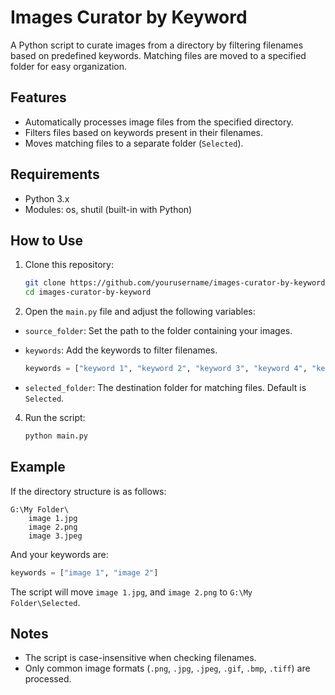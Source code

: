 # Images Curator by Keyword

A Python script to curate images from a directory by filtering filenames based on predefined keywords. Matching files are moved to a specified folder for easy organization.

## Features

- Automatically processes image files from the specified directory.
- Filters files based on keywords present in their filenames.
- Moves matching files to a separate folder (`Selected`).

## Requirements

- Python 3.x
- Modules: os, shutil (built-in with Python)

## How to Use

1. Clone this repository:

   ```bash
   git clone https://github.com/yourusername/images-curator-by-keyword.git
   cd images-curator-by-keyword
   ```

3. Open the `main.py` file and adjust the following variables:

- `source_folder`: Set the path to the folder containing your images.
- `keywords`: Add the keywords to filter filenames.

  ```python
  keywords = ["keyword 1", "keyword 2", "keyword 3", "keyword 4", "keyword 5", "and so on"]
  ```

- `selected_folder`: The destination folder for matching files. Default is `Selected`.

4. Run the script:

   ```bash
   python main.py
   ```
## Example

If the directory structure is as follows:

```
G:\My Folder\
    image 1.jpg
    image 2.png
    image 3.jpeg
```

And your keywords are:

```python
keywords = ["image 1", "image 2"]
```

The script will move `image 1.jpg`, and `image 2.png` to `G:\My Folder\Selected`.

## Notes

- The script is case-insensitive when checking filenames.
- Only common image formats (`.png`, `.jpg`, `.jpeg`, `.gif`, `.bmp`, `.tiff`) are processed.
